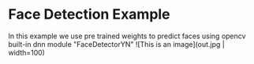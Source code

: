 # Face Detection Example
In this example we use pre trained weights to
predict faces using opencv built-in dnn module "FaceDetectorYN"
![This is an image](out.jpg | width=100)

